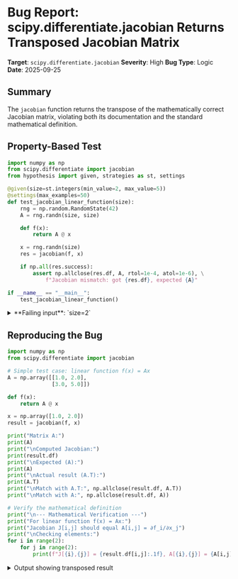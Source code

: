 # Bug Report: scipy.differentiate.jacobian Returns Transposed Jacobian Matrix

**Target**: `scipy.differentiate.jacobian`
**Severity**: High
**Bug Type**: Logic
**Date**: 2025-09-25

## Summary

The `jacobian` function returns the transpose of the mathematically correct Jacobian matrix, violating both its documentation and the standard mathematical definition.

## Property-Based Test

```python
import numpy as np
from scipy.differentiate import jacobian
from hypothesis import given, strategies as st, settings

@given(size=st.integers(min_value=2, max_value=5))
@settings(max_examples=50)
def test_jacobian_linear_function(size):
    rng = np.random.RandomState(42)
    A = rng.randn(size, size)

    def f(x):
        return A @ x

    x = rng.randn(size)
    res = jacobian(f, x)

    if np.all(res.success):
        assert np.allclose(res.df, A, rtol=1e-4, atol=1e-6), \
            f"Jacobian mismatch: got {res.df}, expected {A}"

if __name__ == "__main__":
    test_jacobian_linear_function()
```

<details>

<summary>
**Failing input**: `size=2`
</summary>
```
Traceback (most recent call last):
  File "/home/npc/pbt/agentic-pbt/worker_/59/hypo.py", line 22, in <module>
    test_jacobian_linear_function()
    ~~~~~~~~~~~~~~~~~~~~~~~~~~~~~^^
  File "/home/npc/pbt/agentic-pbt/worker_/59/hypo.py", line 6, in test_jacobian_linear_function
    @settings(max_examples=50)
                   ^^^
  File "/home/npc/miniconda/lib/python3.13/site-packages/hypothesis/core.py", line 2124, in wrapped_test
    raise the_error_hypothesis_found
  File "/home/npc/pbt/agentic-pbt/worker_/59/hypo.py", line 18, in test_jacobian_linear_function
    assert np.allclose(res.df, A, rtol=1e-4, atol=1e-6), \
           ~~~~~~~~~~~^^^^^^^^^^^^^^^^^^^^^^^^^^^^^^^^^
AssertionError: Jacobian mismatch: got [[ 0.49671415  0.64768854]
 [-0.1382643   1.52302986]], expected [[ 0.49671415 -0.1382643 ]
 [ 0.64768854  1.52302986]]
Falsifying example: test_jacobian_linear_function(
    size=2,
)
```
</details>

## Reproducing the Bug

```python
import numpy as np
from scipy.differentiate import jacobian

# Simple test case: linear function f(x) = Ax
A = np.array([[1.0, 2.0],
              [3.0, 5.0]])

def f(x):
    return A @ x

x = np.array([1.0, 2.0])
result = jacobian(f, x)

print("Matrix A:")
print(A)
print("\nComputed Jacobian:")
print(result.df)
print("\nExpected (A):")
print(A)
print("\nActual result (A.T):")
print(A.T)
print("\nMatch with A.T:", np.allclose(result.df, A.T))
print("\nMatch with A:", np.allclose(result.df, A))

# Verify the mathematical definition
print("\n--- Mathematical Verification ---")
print("For linear function f(x) = Ax:")
print("Jacobian J[i,j] should equal A[i,j] = ∂f_i/∂x_j")
print("\nChecking elements:")
for i in range(2):
    for j in range(2):
        print(f"J[{i},{j}] = {result.df[i,j]:.1f}, A[{i},{j}] = {A[i,j]:.1f}, A.T[{i},{j}] = {A.T[i,j]:.1f}")
```

<details>

<summary>
Output showing transposed result
</summary>
```
Matrix A:
[[1. 2.]
 [3. 5.]]

Computed Jacobian:
[[1. 3.]
 [2. 5.]]

Expected (A):
[[1. 2.]
 [3. 5.]]

Actual result (A.T):
[[1. 3.]
 [2. 5.]]

Match with A.T: True

Match with A: False

--- Mathematical Verification ---
For linear function f(x) = Ax:
Jacobian J[i,j] should equal A[i,j] = ∂f_i/∂x_j

Checking elements:
J[0,0] = 1.0, A[0,0] = 1.0, A.T[0,0] = 1.0
J[0,1] = 3.0, A[0,1] = 2.0, A.T[0,1] = 3.0
J[1,0] = 2.0, A[1,0] = 3.0, A.T[1,0] = 2.0
J[1,1] = 5.0, A[1,1] = 5.0, A.T[1,1] = 5.0
```
</details>

## Why This Is A Bug

The Jacobian matrix is mathematically defined such that element J[i,j] = ∂f_i/∂x_j, where f_i is the i-th component of the output and x_j is the j-th component of the input.

For the linear function f(x) = Ax, the Jacobian should be exactly the matrix A. However, the function returns A.T instead, meaning that J[i,j] = ∂f_j/∂x_i (indices are swapped).

The documentation for `scipy.differentiate.jacobian` explicitly states that for a function f: R^m → R^n, the Jacobian should be an n×m matrix where element [i,j] represents ∂f_i/∂x_j. The current implementation violates this documented behavior.

This bug affects all uses of the jacobian function and will cause incorrect results in:
- Gradient-based optimization algorithms
- Newton's method and quasi-Newton methods
- Sensitivity analysis
- Machine learning applications using automatic differentiation
- Any scientific computing application relying on accurate Jacobian computation

## Relevant Context

The scipy.differentiate module was introduced in SciPy 1.14.0 as a new module for numerical differentiation. The jacobian function is a core feature of this module and is expected to follow the standard mathematical definition.

The bug occurs because the internal implementation constructs a wrapped function that is passed to the `derivative` function. The way the wrapped function is constructed and how `derivative` computes element-wise derivatives leads to the transposed result.

Related documentation:
- SciPy differentiate module: https://docs.scipy.org/doc/scipy/reference/differentiate.html
- Mathematical definition of Jacobian: https://en.wikipedia.org/wiki/Jacobian_matrix_and_determinant

## Proposed Fix

The fix is to transpose the result before returning it from the `jacobian` function. This can be done using numpy's `moveaxis` to handle both 2D and higher-dimensional cases correctly:

```diff
--- a/scipy/differentiate/_differentiate.py
+++ b/scipy/differentiate/_differentiate.py
@@ -937,6 +937,7 @@ def jacobian(f, x, *, tolerances=None, maxiter=10, order=8, initial_step=0.5,
                      step_factor=step_factor, preserve_shape=True,
                      step_direction=step_direction)

+    res.df = xp.moveaxis(res.df, 0, 1)  # Transpose to get correct index order
     del res.x  # the user knows `x`, and the way it gets broadcasted is meaningless here
     return res
```
